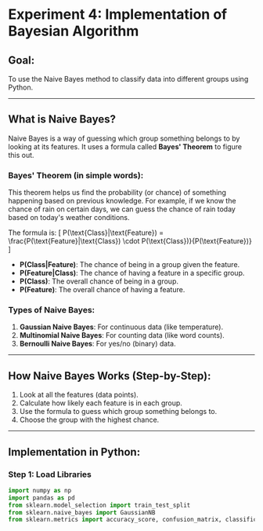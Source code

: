 # Experiment 4: Implementation of Bayesian Algorithm

## Goal:
To use the Naive Bayes method to classify data into different groups using Python.

---

## What is Naive Bayes?
Naive Bayes is a way of guessing which group something belongs to by looking at its features. It uses a formula called **Bayes' Theorem** to figure this out.

### Bayes' Theorem (in simple words):
This theorem helps us find the probability (or chance) of something happening based on previous knowledge. For example, if we know the chance of rain on certain days, we can guess the chance of rain today based on today's weather conditions.

The formula is:
\[
P(\text{Class}|\text{Feature}) = \frac{P(\text{Feature}|\text{Class}) \cdot P(\text{Class})}{P(\text{Feature})}
\]

- **P(Class|Feature)**: The chance of being in a group given the feature.
- **P(Feature|Class)**: The chance of having a feature in a specific group.
- **P(Class)**: The overall chance of being in a group.
- **P(Feature)**: The overall chance of having a feature.

### Types of Naive Bayes:
1. **Gaussian Naive Bayes**: For continuous data (like temperature).
2. **Multinomial Naive Bayes**: For counting data (like word counts).
3. **Bernoulli Naive Bayes**: For yes/no (binary) data.

---

## How Naive Bayes Works (Step-by-Step):
1. Look at all the features (data points).
2. Calculate how likely each feature is in each group.
3. Use the formula to guess which group something belongs to.
4. Choose the group with the highest chance.

---

## Implementation in Python:

### Step 1: Load Libraries
```python
import numpy as np
import pandas as pd
from sklearn.model_selection import train_test_split
from sklearn.naive_bayes import GaussianNB
from sklearn.metrics import accuracy_score, confusion_matrix, classification_report
